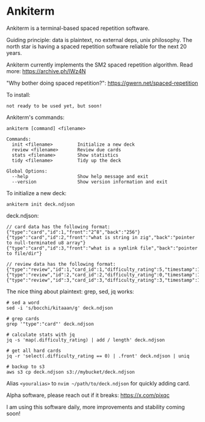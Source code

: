 # Ankiterm

Ankiterm is a terminal-based spaced repetition software.

Guiding principle: data is plaintext, no external deps, unix philosophy. The north star is having a spaced repetition software reliable for the next 20 years.

Ankiterm currently implements the SM2 spaced repetition algorithm. Read more: https://archive.ph/lWz4N

"Why bother doing spaced repetition?": https://gwern.net/spaced-repetition

To install:

```
not ready to be used yet, but soon!
```

Ankiterm's commands:

```
ankiterm [command] <filename>

Commands:
  init <filename>         Initialize a new deck
  review <filename>       Review due cards
  stats <filename>        Show statistics
  tidy <filename>         Tidy up the deck

Global Options:
  --help                  Show help message and exit
  --version               Show version information and exit
```

To initialize a new deck:

```
ankiterm init deck.ndjson
```

deck.ndjson:

```
// card data has the following format:
{"type":"card","id":1,"front":"2^8","back":"256"}
{"type":"card","id":2,"front":"what is string in zig","back":"pointer to null-terminated u8 array"}
{"type":"card","id":3,"front":"what is a symlink file","back":"pointer to file/dir"}

// review data has the following format:
{"type":"review","id":1,"card_id":1,"difficulty_rating":5,"timestamp":1718949322,"algo":"sm2"}
{"type":"review","id":2,"card_id":2,"difficulty_rating":0,"timestamp":1718949322,"algo":"sm2"}
{"type":"review","id":3,"card_id":3,"difficulty_rating":3,"timestamp":1718949322,"algo":"sm2"}
```

The nice thing about plaintext: grep, sed, jq works:

```
# sed a word
sed -i 's/bocchi/kitaaan/g' deck.ndjson

# grep cards
grep '"type":"card"' deck.ndjson

# calculate stats with jq
jq -s 'map(.difficulty_rating) | add / length' deck.ndjson

# get all hard cards
jq -r 'select(.difficulty_rating == 0) | .front' deck.ndjson | uniq

# backup to s3
aws s3 cp deck.ndjson s3://mybucket/deck.ndjson
```

Alias `<youralias>` to `nvim ~/path/to/deck.ndjson` for quickly adding card.

Alpha software, please reach out if it breaks: https://x.com/pixqc

I am using this software daily, more improvements and stability coming soon!
